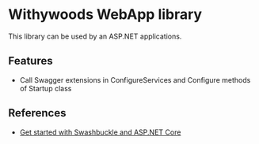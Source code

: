 ﻿# Withywoods WebApp library

This library can be used by an ASP.NET applications.

## Features

- Call Swagger extensions in ConfigureServices and Configure methods of Startup class

## References

- [Get started with Swashbuckle and ASP.NET Core](https://docs.microsoft.com/en-us/aspnet/core/tutorials/getting-started-with-swashbuckle)
